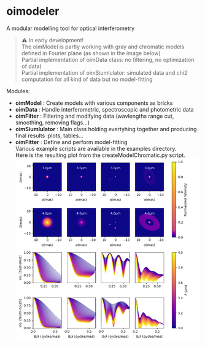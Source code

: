 # oimodeler

A modular modelling tool for optical interferometry


>:warning: In early development!  
>The oimModel is partly working with gray and chromatic models defined in Fourier plane (as shown in the image below)  
>Partial implementation of oimData class: no filtering, no optimization of data)  
>Partial implementation of oimSiumlulator: simulated data and chi2 computation for all kind of data but no model-fitting  
 

Modules:
* **oimModel** : Create models with various components as bricks 
* **oimData** :  Handle interferometric, spectroscopic and photometric data
* **oimFilter** : Filtering and modifying data (wavlengths range cut, smoothing, removing flags...)  
* **oimSiumlulator** : Main class holding evertyhing together and producing final results :plots, tables...
* **oimFitter** : Define and perform model-fitting   
Various example scripts are available in the examples directory.  
Here is the resulting plot from the createModelChromatic.py script.
![boo](./images/createModelChromatic.png)
